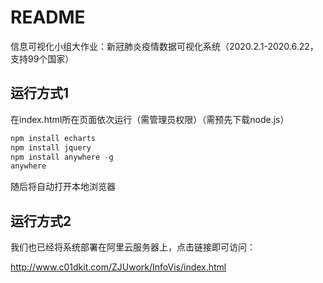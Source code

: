 # README

信息可视化小组大作业：新冠肺炎疫情数据可视化系统（2020.2.1-2020.6.22，支持99个国家）

## 运行方式1

在index.html所在页面依次运行（需管理员权限）（需预先下载node.js）

```js
npm install echarts
npm install jquery
npm install anywhere -g
anywhere
```

随后将自动打开本地浏览器

## 运行方式2

我们也已经将系统部署在阿里云服务器上，点击链接即可访问：

http://www.c01dkit.com/ZJUwork/InfoVis/index.html